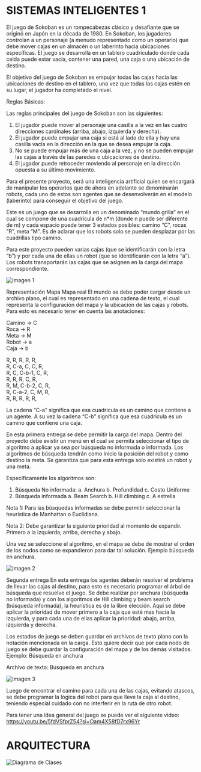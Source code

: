 # SISTEMAS INTELIGENTES 1

El juego de Sokoban es un rompecabezas clásico y desafiante que se originó en
Japón en la década de 1980. En Sokoban, los jugadores controlan a un personaje
(a menudo representado como un operario) que debe mover cajas en un almacén
o un laberinto hacia ubicaciones específicas. El juego se desarrolla en un tablero
cuadriculado donde cada celda puede estar vacía, contener una pared, una caja o
una ubicación de destino.

El objetivo del juego de Sokoban es empujar todas las cajas hacia las ubicaciones
de destino en el tablero, una vez que todas las cajas estén en su lugar, el jugador
ha completado el nivel.

Reglas Básicas:

Las reglas principales del juego de Sokoban son las siguientes:

1. El jugador puede mover al personaje una casilla a la vez en las cuatro
    direcciones cardinales (arriba, abajo, izquierda y derecha).
2. El jugador puede empujar una caja si está al lado de ella y hay una casilla
    vacía en la dirección en la que se desea empujar la caja.
3. No se puede empujar más de una caja a la vez, y no se pueden empujar las
    cajas a través de las paredes o ubicaciones de destino.
4. El jugador puede retroceder moviendo al personaje en la dirección opuesta
    a su último movimiento.

Para el presente proyecto, será una inteligencia artificial quien se encargará de
manipular los operarios que de ahora en adelante se denominarán robots, cada uno
de estos son agentes que se desenvolverán en el modelo (laberinto) para conseguir
el objetivo del juego.

Este es un juego que se desarrolla en un denominado “mundo grilla” en el cual se
compone de una cuadrícula de n*m (donde n puede ser diferente de m) y cada
espacio puede tener 3 estados posibles: camino “C”, rocas “R”, meta “M”. Es de
aclarar que los robots solo se pueden desplazar por las cuadrillas tipo camino.

Para este proyecto pueden varias cajas (que se identificarán con la letra “b”) y por
cada una de ellas un robot (que se identificarán con la letra “a”). Los robots
transportarán las cajas que se asignen en la carga del mapa correspondiente.

![imagen 1](/ruta/a/la/image1.jpg)

Representación Mapa Mapa real
El mundo se debe poder cargar desde un archivo plano, el cual es representado en
una cadena de texto, el cual representa la configuración del mapa y la ubicación de
las cajas y robots. Para esto es necesario tener en cuenta las anotaciones: <br>

Camino -> C <br>
Roca -> R <br>
Meta ->  M <br>
Robot -> a <br>
Caja -> b <br>

R, R, R, R, R, <br>
R, C-a, C, C, R, <br>
R, C, C-b-1, C, R, <br>
R, R, R, C, R, <br>
R, M, C-b-2, C, R, <br>
R, C-a-2, C, M, R, <br>
R, R, R, R, R, <br>

La cadena “C-a” significa que esa cuadricula es un camino que contiene a un
agente. A su vez la cadena “C-b” significa que esa cuadricula es un camino que
contiene una caja.

En esta primera entrega se debe permitir la carga del mapa.
Dentro del proyecto debe existir un menú en el cual se permita seleccionar el tipo
de algoritmo a aplicar ya sea por búsqueda no informada o informada. Los
algoritmos de búsqueda tendrán como inicio la posición del robot y como destino la
meta. Se garantiza que para esta entrega solo existirá un robot y una meta.

Específicamente los algoritmos son:

1. Búsqueda No informada:
    a. Anchura
    b. Profundidad
    c. Costo Uniforme
2. Búsqueda informada
    a. Beam Search
    b. Hill climbing
    c. A estrella

Nota 1: Para las búsquedas informadas se debe permitir seleccionar la heurística
de Manhattan o Euclidiana.

Nota 2: Debe garantizar la siguiente prioridad al momento de expandir.
Primero a la izquierda, arriba, derecha y abajo.

Una vez se seleccione el algoritmo, en el mapa se debe de mostrar el orden de los
nodos como se expandieron para dar tal solución. Ejemplo búsqueda en anchura.

![imagen 2](/ruta/a/la/image2.jpg)

Segunda entrega
En esta entrega los agentes deberán resolver el problema de llevar las cajas al
destino, para esto es necesario programar el árbol de búsqueda que resuelve el
juego. Se debe realizar por anchura (búsqueda no informada) y con los algoritmos
de Hill climbing y beam search (búsqueda informada), la heurística es de la libre
elección. Aquí se debe aplicar la prioridad de mover primero a la caja que esté mas
hacia la izquierda, y para cada una de ellas aplicar la prioridad: abajo, arriba,
izquierda y derecha.

Los estados de juego se deben guardar en archivos de texto plano con la notación
mencionada en la carga. Esto quiere decir que por cada nodo de juego se debe
guardar la configuración del mapa y de los demás visitados. Ejemplo: Búsqueda en
anchura

Archivo de texto: Búsqueda en anchura

![imagen 3](/ruta/a/la/image3.jpg)

Luego de encontrar el camino para cada una de las cajas, evitando atascos, se debe
programar la lógica del robot para que lleve la caja al destino, teniendo especial
cuidado con no interferir en la ruta de otro robot.

Para tener una idea general del juego se puede ver el siguiente video:
https://youtu.be/5fdVSfprZ54?si=Oam4X58fD7rx96Yr



# ARQUITECTURA
![Diagrama de Clases](/ruta/a/la/DiagramaClases.jpg)

